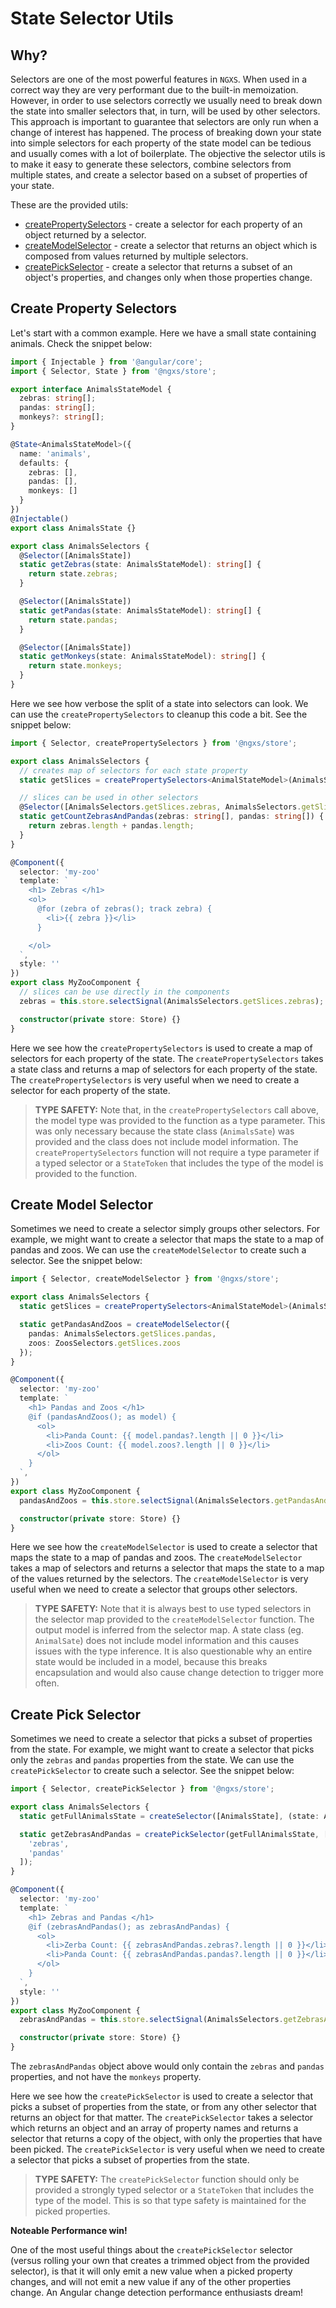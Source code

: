 # State Selector Utils

## Why?

Selectors are one of the most powerful features in `NGXS`. When used in a correct way they are very performant due to the built-in memoization. However, in order to use selectors correctly we usually need to break down the state into smaller selectors that, in turn, will be used by other selectors. This approach is important to guarantee that selectors are only run when a change of interest has happened.
The process of breaking down your state into simple selectors for each property of the state model can be tedious and usually comes with a lot of boilerplate. The objective the selector utils is to make it easy to generate these selectors, combine selectors from multiple states, and create a selector based on a subset of properties of your state.

These are the provided utils:

- [createPropertySelectors](#create-property-selectors) - create a selector for each property of an object returned by a selector.
- [createModelSelector](#create-model-selector) - create a selector that returns an object which is composed from values returned by multiple selectors.
- [createPickSelector](#create-pick-selector) - create a selector that returns a subset of an object's properties, and changes only when those properties change.

## Create Property Selectors

Let's start with a common example. Here we have a small state containing animals. Check the snippet below:

```ts
import { Injectable } from '@angular/core';
import { Selector, State } from '@ngxs/store';

export interface AnimalsStateModel {
  zebras: string[];
  pandas: string[];
  monkeys?: string[];
}

@State<AnimalsStateModel>({
  name: 'animals',
  defaults: {
    zebras: [],
    pandas: [],
    monkeys: []
  }
})
@Injectable()
export class AnimalsState {}

export class AnimalsSelectors {
  @Selector([AnimalsState])
  static getZebras(state: AnimalsStateModel): string[] {
    return state.zebras;
  }

  @Selector([AnimalsState])
  static getPandas(state: AnimalsStateModel): string[] {
    return state.pandas;
  }

  @Selector([AnimalsState])
  static getMonkeys(state: AnimalsStateModel): string[] {
    return state.monkeys;
  }
}
```

Here we see how verbose the split of a state into selectors can look. We can use the `createPropertySelectors` to cleanup this code a bit. See the snippet below:

```ts
import { Selector, createPropertySelectors } from '@ngxs/store';

export class AnimalsSelectors {
  // creates map of selectors for each state property
  static getSlices = createPropertySelectors<AnimalStateModel>(AnimalsState);

  // slices can be used in other selectors
  @Selector([AnimalsSelectors.getSlices.zebras, AnimalsSelectors.getSlices.pandas])
  static getCountZebrasAndPandas(zebras: string[], pandas: string[]) {
    return zebras.length + pandas.length;
  }
}

@Component({
  selector: 'my-zoo'
  template: `
    <h1> Zebras </h1>
    <ol>
      @for (zebra of zebras(); track zebra) {
        <li>{{ zebra }}</li>
      }

    </ol>
  `,
  style: ''
})
export class MyZooComponent {
  // slices can be use directly in the components
  zebras = this.store.selectSignal(AnimalsSelectors.getSlices.zebras);

  constructor(private store: Store) {}
}
```

Here we see how the `createPropertySelectors` is used to create a map of selectors for each property of the state. The `createPropertySelectors` takes a state class and returns a map of selectors for each property of the state. The `createPropertySelectors` is very useful when we need to create a selector for each property of the state.

> **TYPE SAFETY:** Note that, in the `createPropertySelectors` call above, the model type was provided to the function as a type parameter. This was only necessary because the state class (`AnimalsSate`) was provided and the class does not include model information. The `createPropertySelectors` function will not require a type parameter if a typed selector or a `StateToken` that includes the type of the model is provided to the function.

## Create Model Selector

Sometimes we need to create a selector simply groups other selectors. For example, we might want to create a selector that maps the state to a map of pandas and zoos. We can use the `createModelSelector` to create such a selector. See the snippet below:

```ts
import { Selector, createModelSelector } from '@ngxs/store';

export class AnimalsSelectors {
  static getSlices = createPropertySelectors<AnimalStateModel>(AnimalsSate);

  static getPandasAndZoos = createModelSelector({
    pandas: AnimalsSelectors.getSlices.pandas,
    zoos: ZoosSelectors.getSlices.zoos
  });
}

@Component({
  selector: 'my-zoo'
  template: `
    <h1> Pandas and Zoos </h1>
    @if (pandasAndZoos(); as model) {
      <ol>
        <li>Panda Count: {{ model.pandas?.length || 0 }}</li>
        <li>Zoos Count: {{ model.zoos?.length || 0 }}</li>
      </ol>
    }
  `,
})
export class MyZooComponent {
  pandasAndZoos = this.store.selectSignal(AnimalsSelectors.getPandasAndZoos);

  constructor(private store: Store) {}
}
```

Here we see how the `createModelSelector` is used to create a selector that maps the state to a map of pandas and zoos. The `createModelSelector` takes a map of selectors and returns a selector that maps the state to a map of the values returned by the selectors. The `createModelSelector` is very useful when we need to create a selector that groups other selectors.

> **TYPE SAFETY:** Note that it is always best to use typed selectors in the selector map provided to the `createModelSelector` function. The output model is inferred from the selector map. A state class (eg. `AnimalSate`) does not include model information and this causes issues with the type inference. It is also questionable why an entire state would be included in a model, because this breaks encapsulation and would also cause change detection to trigger more often.

## Create Pick Selector

Sometimes we need to create a selector that picks a subset of properties from the state. For example, we might want to create a selector that picks only the `zebras` and `pandas` properties from the state. We can use the `createPickSelector` to create such a selector. See the snippet below:

```ts
import { Selector, createPickSelector } from '@ngxs/store';

export class AnimalsSelectors {
  static getFullAnimalsState = createSelector([AnimalsState], (state: AnimalStateModel) => state);

  static getZebrasAndPandas = createPickSelector(getFullAnimalsState, [
    'zebras',
    'pandas'
  ]);
}

@Component({
  selector: 'my-zoo'
  template: `
    <h1> Zebras and Pandas </h1>
    @if (zebrasAndPandas(); as zebrasAndPandas) {
      <ol>
        <li>Zerba Count: {{ zebrasAndPandas.zebras?.length || 0 }}</li>
        <li>Panda Count: {{ zebrasAndPandas.pandas?.length || 0 }}</li>
      </ol>
    }
  `,
  style: ''
})
export class MyZooComponent {
  zebrasAndPandas = this.store.selectSignal(AnimalsSelectors.getZebrasAndPandas);

  constructor(private store: Store) {}
}
```

The `zebrasAndPandas` object above would only contain the `zebras` and `pandas` properties, and not have the `monkeys` property.

Here we see how the `createPickSelector` is used to create a selector that picks a subset of properties from the state, or from any other selector that returns an object for that matter. The `createPickSelector` takes a selector which returns an object and an array of property names and returns a selector that returns a copy of the object, with only the properties that have been picked. The `createPickSelector` is very useful when we need to create a selector that picks a subset of properties from the state.

> **TYPE SAFETY:** The `createPickSelector` function should only be provided a strongly typed selector or a `StateToken` that includes the type of the model. This is so that type safety is maintained for the picked properties.

**Noteable Performance win!**

One of the most useful things about the `createPickSelector` selector (versus rolling your own that creates a trimmed object from the provided selector), is that it will only emit a new value when a picked property changes, and will not emit a new value if any of the other properties change. An Angular change detection performance enthusiasts dream!
